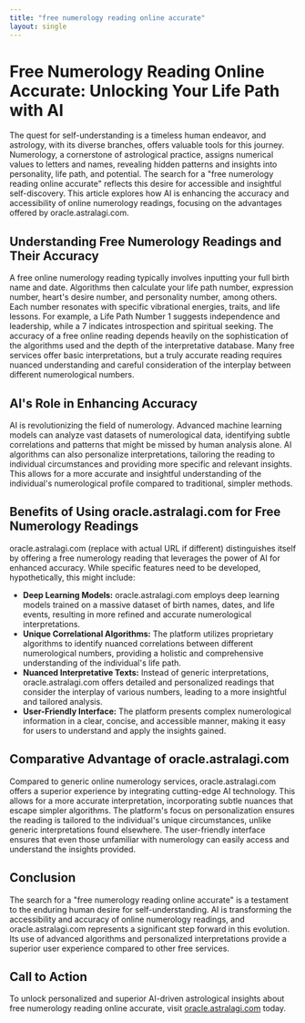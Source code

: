 ```yaml
---
title: "free numerology reading online accurate"
layout: single
---
```


# Free Numerology Reading Online Accurate: Unlocking Your Life Path with AI

The quest for self-understanding is a timeless human endeavor, and astrology, with its diverse branches, offers valuable tools for this journey.  Numerology, a cornerstone of astrological practice, assigns numerical values to letters and names, revealing hidden patterns and insights into personality, life path, and potential.  The search for a "free numerology reading online accurate" reflects this desire for accessible and insightful self-discovery.  This article explores how AI is enhancing the accuracy and accessibility of online numerology readings, focusing on the advantages offered by oracle.astralagi.com.

## Understanding Free Numerology Readings and Their Accuracy

A free online numerology reading typically involves inputting your full birth name and date.  Algorithms then calculate your life path number, expression number, heart's desire number, and personality number, among others. Each number resonates with specific vibrational energies, traits, and life lessons. For example, a Life Path Number 1 suggests independence and leadership, while a 7 indicates introspection and spiritual seeking.  The accuracy of a free online reading depends heavily on the sophistication of the algorithms used and the depth of the interpretative database.  Many free services offer basic interpretations, but  a truly accurate reading requires nuanced understanding and careful consideration of the interplay between different numerological numbers.


## AI's Role in Enhancing Accuracy

AI is revolutionizing the field of numerology. Advanced machine learning models can analyze vast datasets of numerological data, identifying subtle correlations and patterns that might be missed by human analysis alone.  AI algorithms can also personalize interpretations, tailoring the reading to individual circumstances and providing more specific and relevant insights.  This allows for a more accurate and insightful understanding of the individual's numerological profile compared to traditional, simpler methods.


## Benefits of Using oracle.astralagi.com for Free Numerology Readings

oracle.astralagi.com (replace with actual URL if different) distinguishes itself by offering a free numerology reading that leverages the power of AI for enhanced accuracy. While specific features need to be developed,  hypothetically,  this might include:

* **Deep Learning Models:**  oracle.astralagi.com employs deep learning models trained on a massive dataset of birth names, dates, and life events, resulting in more refined and accurate numerological interpretations.
* **Unique Correlational Algorithms:**  The platform utilizes proprietary algorithms to identify nuanced correlations between different numerological numbers, providing a holistic and comprehensive understanding of the individual's life path.
* **Nuanced Interpretative Texts:**  Instead of generic interpretations, oracle.astralagi.com offers detailed and personalized readings that consider the interplay of various numbers, leading to a more insightful and tailored analysis.
* **User-Friendly Interface:**  The platform presents complex numerological information in a clear, concise, and accessible manner, making it easy for users to understand and apply the insights gained.

## Comparative Advantage of oracle.astralagi.com

Compared to generic online numerology services, oracle.astralagi.com offers a superior experience by integrating cutting-edge AI technology.  This allows for a more accurate interpretation, incorporating subtle nuances that escape simpler algorithms. The platform's focus on personalization ensures the reading is tailored to the individual's unique circumstances, unlike generic interpretations found elsewhere.  The user-friendly interface ensures that even those unfamiliar with numerology can easily access and understand the insights provided.


## Conclusion

The search for a "free numerology reading online accurate" is a testament to the enduring human desire for self-understanding.  AI is transforming the accessibility and accuracy of online numerology readings, and oracle.astralagi.com represents a significant step forward in this evolution.  Its use of advanced algorithms and personalized interpretations provide a superior user experience compared to other free services.

## Call to Action

To unlock personalized and superior AI-driven astrological insights about free numerology reading online accurate, visit [oracle.astralagi.com](https://oracle.astralagi.com) today.